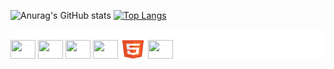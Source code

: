 ![Anurag's GitHub stats](https://github-readme-stats.vercel.app/api?username=anuraghazra&show_icons=true&theme=radical)
[![Top Langs](https://github-readme-stats.vercel.app/api/top-langs/?username=anuraghazra&layout=compact)](https://github.com/anuraghazra/github-readme-stats)
<div style="background-color:#fff;" dir="auto"><br>
  <img align="center" height="30" width="40" src="https://cdn.jsdelivr.net/gh/devicons/devicon/icons/cplusplus/cplusplus-original.svg" style="max-width: 100%;">
  <img align="center" height="30" width="40" src="https://cdn.jsdelivr.net/gh/devicons/devicon/icons/csharp/csharp-original.svg" style="max-width: 100%;">
  <img align="center" height="30" width="40" src="https://cdn.jsdelivr.net/gh/devicons/devicon/icons/unity/unity-original.svg" style="max-width: 100%;">
  <img align="center" height="30" width="40" src="https://cdn.jsdelivr.net/gh/devicons/devicon/icons/unrealengine/unrealengine-original.svg" style="max-width: 100%;">
    <img align="center" height="30" width="40" src="https://raw.githubusercontent.com/devicons/devicon/master/icons/html5/html5-original.svg" style="max-width: 100%;">
  <img align="center" height="30" width="40" src="https://cdn.jsdelivr.net/gh/devicons/devicon/icons/typescript/typescript-original.svg" style="max-width: 100%;">
</div>
